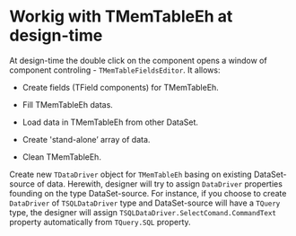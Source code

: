 # Workig with TMemTableEh at design-time

  
At design-time the double click on the component opens a window of component controling - `TMemTableFieldsEditor`. It allows:

- Create fields (TField components) for TMemTableEh.

- Fill TMemTableEh datas.

- Load data in TMemTableEh from other DataSet.

- Create 'stand-alone’ array of data.

- Clean TMemTableEh.


Create new `TDataDriver` object for `TMemTableEh` basing on existing DataSet-source of data. Herewith, designer will try to assign `DataDriver` properties founding on the type DataSet-source. For instance, if you choose to create `DataDriver` of `TSQLDataDriver` type and DataSet-source will have a `TQuery` type, the designer will assign `TSQLDataDriver.SelectComand.CommandText` property automatically from `TQuery.SQL` property.

